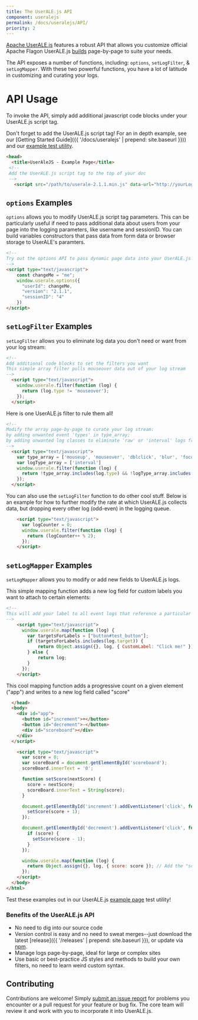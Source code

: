 ```yaml
---
title: The UserALE.js API
component: useralejs
permalink: /docs/useralejs/API/
priority: 2
---
```


[Apache UserALE.js](https://github.com/apache/incubator-flagon-useralejs) features a robust API that allows you 
customize official Apache Flagon UserALE.js [builds](https://github.com/apache/incubator-flagon-useralejs/tree/master/build) page-by-page to suite your needs.

The API exposes a number of functions, including: `options`, `setLogFilter`, & `setLogMapper`. With these two powerful functions, you have a lot of 
latitude in customizing and curating your logs.

# API Usage

To invoke the API, simply add additional javascript code blocks under your UserALE.js script tag.

Don't forget to add the UserALE.js script tag! For an in depth example, see our [Getting Started Guide]({{ '/docs/useralejs' | prepend: site.baseurl }})) and our [example test utility](https://github.com/apache/incubator-flagon-useralejs/tree/master/example).


```html
<head>
  <title>UserAleJS - Example Page</title>
 <!--
 Add the UserALE.js script tag to the top of your doc
 -->
   <script src="/path/to/userale-2.1.1.min.js" data-url="http://yourLoggingUrl"></script>
```

## `options` Examples

`options` allows you to modify UserALE.js script tag parameters. This can be particularly useful if need to pass additional data about users from your page into the logging parameters, like username and sessionID. You can build variables constructors that pass data from form data or browser storage to UserALE's paramters. 

```html
<!--
Try out the options API to pass dynamic page data into your UserALE.js params page by page.
-->
<script type="text/javascript">
    const changeMe = "me";
    window.userale.options({
      "userId": changeMe,
      "version": "2.1.1",
      "sessionID": "4"
    })
</script>
```

## `setLogFilter` Examples

`setLogFilter` allows you to eliminate log data you don't need or want from your log stream:


```html
<!--
Add additional code blocks to set the filters you want
This simple array filter pulls mouseover data out of your log stream
-->
  <script type="text/javascript">
    window.userale.filter(function (log) {
      return (log.type != 'mouseover');
    });
  </script>
```


Here is one UserALE.js filter to rule them all!


```html
<!-- 
Modify the array page-by-page to curate your log stream:
by adding unwanted event 'types' in type_array;
by adding unwanted log classes to eliminate 'raw' or 'interval' logs from your stream.
-->
  <script type="text/javascript">
    var type_array = ['mouseup', 'mouseover', 'dblclick', 'blur', 'focus']
    var logType_array = ['interval']
    window.userale.filter(function (log) {
      return !type_array.includes(log.type) && !logType_array.includes(log.logType);
    });
  </script>
```


You can also use the `setLogFilter` function to do other cool stuff. Below is an example for how to further modify the 
rate at which UserALE.js collects data, but dropping every other log (odd-even) in the logging queue. 


```html
    <script type="text/javascript">
      var logCounter = 0;
      window.userale.filter(function (log) {
        return (logCounter++ % 2);
      });
    </script>
```


## `setLogMapper` Examples

`setLogMapper` allows you to modify or add new fields to UserALE.js logs.

This simple mapping function adds a new log field for custom labels you want to attach to certain elements: 


```html
<!--
This will add your label to all event logs that reference a particular DOM target.
-->
    <script type="text/javascript">
      window.userale.map(function (log) {
        var targetsForLabels = ["button#test_button"];
        if (targetsForLabels.includes(log.target)) {
            return Object.assign({}, log, { CustomLabel: "Click me!" });
        } else {
            return log;  
        } 
      });
    </script>
```


This cool mapping function adds a progressive count on a given element ("app") and writes to a new log field 
called "score"


```html
  </head>
  <body>
    <div id="app">
      <button id="increment">+</button>
      <button id="decrement">-</button>
      <div id="scoreboard"></div>
    </div>
  </script> 

    <script type="text/javascript">
      var score = 0;
      var scoreBoard = document.getElementById('scoreboard');
      scoreBoard.innerText = '0';

      function setScore(nextScore) {
        score = nextScore;
        scoreBoard.innerText = String(score);
      }

      document.getElementById('increment').addEventListener('click', function () {
        setScore(score + 1);
      });

      document.getElementById('decrement').addEventListener('click', function () {
        if (score) {
          setScore(score - 1);
        }
      });

      window.userale.map(function (log) {
        return Object.assign({}, log, { score: score }); // Add the "score" property to the log
      });
    </script>
  </body>
</html>

```


Test these examples out in our UserALE.js [example page](https://github.com/apache/incubator-flagon-useralejs/blob/master/example/index.html) test utility!

### Benefits of the UserALE.js API
 * No need to dig into our source code
 * Version control is easy and no need to sweat merges--just download the latest [release]({{ '/releases' | prepend: site.baseurl }}), 
    or update via [npm](https://www.npmjs.com/package/flagon-userale).
 * Manage logs page-by-page, ideal for large or complex sites
 * Use basic or best-practice JS styles and methods to build your own filters, no need to learn weird custom syntax.

## Contributing

Contributions are welcome!  Simply [submit an issue report](https://issues.apache.org/jira/browse/FLAGON) for problems 
you encounter or a pull request for your feature or bug fix.  The core team will review it and work with you to 
incorporate it into UserALE.js.